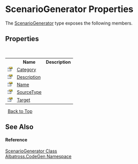 # ScenarioGenerator Properties
 

The <a href="942ea113-5d14-b857-579c-c78ff75bb6cd">ScenarioGenerator</a> type exposes the following members.


## Properties
&nbsp;<table><tr><th></th><th>Name</th><th>Description</th></tr><tr><td>![Public property](media/pubproperty.gif "Public property")</td><td><a href="1d96c5d2-65a9-e8f8-eb59-78a4751e97f8">Category</a></td><td /></tr><tr><td>![Public property](media/pubproperty.gif "Public property")</td><td><a href="b13b2479-893e-7e72-b541-31afcb2076e8">Description</a></td><td /></tr><tr><td>![Public property](media/pubproperty.gif "Public property")</td><td><a href="ee95c094-193d-196b-560c-47f55a943700">Name</a></td><td /></tr><tr><td>![Public property](media/pubproperty.gif "Public property")</td><td><a href="70e94300-f709-278a-02b0-eb2b6e6f5af0">SourceType</a></td><td /></tr><tr><td>![Public property](media/pubproperty.gif "Public property")</td><td><a href="9e26cdec-f9d3-abaf-b7d4-6324118cb8f3">Target</a></td><td /></tr></table>&nbsp;
<a href="#scenariogenerator-properties">Back to Top</a>

## See Also


#### Reference
<a href="942ea113-5d14-b857-579c-c78ff75bb6cd">ScenarioGenerator Class</a><br /><a href="15cf6e12-be6a-9747-9980-acf9dcacbf1a">Albatross.CodeGen Namespace</a><br />